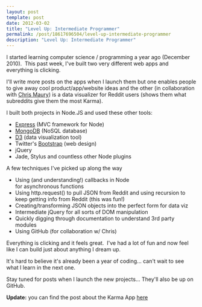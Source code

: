 ```yaml
---
layout: post
template: post
date: 2012-03-02
title: "Level Up: Intermediate Programmer"
permalink: /post/18617696504/level-up-intermediate-programmer
description: "Level Up: Intermediate Programmer"
---
```

<p>I started learning computer science / programming a year ago (December 2010).  This past week, I've built two very different web apps and everything is clicking.</p>&#13;
<p>I'll write more posts on the apps when I launch them but one enables people to give away cool product/app/website ideas and the other (in collaboration with <a href="http://www.chrismaury.com" target="_blank">Chris Maury</a>) is a data visualizer for Reddit users (shows them what subreddits give them the most Karma).</p>&#13;
<p>I built both projects in Node.JS and used these other tools:</p>&#13;
<ul><li><a href="http://expressjs.com/">Express</a> (MVC framework for Node)</li>&#13;
<li><a href="http://www.mongodb.org/">MongoDB</a> (NoSQL database)</li>&#13;
<li><a href="http://mbostock.github.com/d3/">D3</a> (data visualization tool)</li>&#13;
<li>Twitter's <a href="http://twitter.github.com/bootstrap/">Bootstrap</a> (web design)</li>&#13;
<li>jQuery</li>&#13;
<li>Jade, Stylus and countless other Node plugins</li>&#13;
</ul><p>A few techniques I've picked up along the way</p>&#13;
<ul><li>Using (and understanding!) callbacks in Node for asynchronous functions</li>&#13;
<li>Using http.request() to pull JSON from Reddit and using recursion to keep getting info from Reddit (this was fun!)</li>&#13;
<li>Creating/transforming JSON objects into the perfect form for data viz</li>&#13;
<li>Intermediate jQuery for all sorts of DOM manipulation</li>&#13;
<li>Quickly digging through documentation to understand 3rd party modules</li>&#13;
<li>Using GitHub (for collaboration w/ Chris)</li>&#13;
</ul><p>Everything is clicking and it feels great.  I've had a lot of fun and now feel like I can build just about anything I dream up.</p>&#13;
<p>It's hard to believe it's already been a year of coding... can't wait to see what I learn in the next one.</p>&#13;
<p>Stay tuned for posts when I launch the new projects... They'll also be up on GitHub.</p>&#13;
&#13;
<p><strong>Update</strong><strong>:</strong> you can find the post about the Karma App <a href="http://blog.randylubin.com/post/18835881296/data-visualization-for-reddit-karma">here</a></p> 